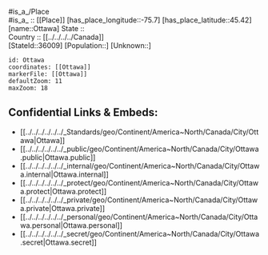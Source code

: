 ﻿---
location: [45.42,-75.7] 
mapzoom: [7,12] 
mapmarker: city 
type: City
tags:
- geo/City


SpocWebEntityId: 33186
isDeleted: false
confidential: public

---
#is_a_/Place  
#is_a_ :: [[Place]] 
[has_place_longitude::-75.7] 
[has_place_latitude::45.42] 
[name::Ottawa] 
State ::  
Country :: [[../../../../Canada]]  
[StateId::36009] 
[Population::] 
[Unknown::] 


```leaflet
id: Ottawa
coordinates: [[Ottawa]] 
markerFile: [[Ottawa]] 
defaultZoom: 11 
maxZoom: 18
```


## Confidential Links & Embeds: 
- [[../../../../../../_Standards/geo/Continent/America~North/Canada/City/Ottawa|Ottawa]] 
- [[../../../../../../_public/geo/Continent/America~North/Canada/City/Ottawa.public|Ottawa.public]] 
- [[../../../../../../_internal/geo/Continent/America~North/Canada/City/Ottawa.internal|Ottawa.internal]] 
- [[../../../../../../_protect/geo/Continent/America~North/Canada/City/Ottawa.protect|Ottawa.protect]] 
- [[../../../../../../_private/geo/Continent/America~North/Canada/City/Ottawa.private|Ottawa.private]] 
- [[../../../../../../_personal/geo/Continent/America~North/Canada/City/Ottawa.personal|Ottawa.personal]] 
- [[../../../../../../_secret/geo/Continent/America~North/Canada/City/Ottawa.secret|Ottawa.secret]] 
